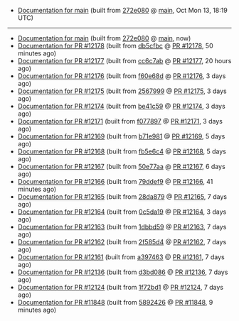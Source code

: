 

* [Documentation for main](docs-main/) (built from [272e080](https://github.com/cvc5/cvc5/commit/272e080) @ [main](https://github.com/cvc5/cvc5/tree/main), Oct Mon 13, 18:19 UTC)

***


* [Documentation for main](docs-main/) (built from [272e080](https://github.com/cvc5/cvc5/commit/272e080) @ [main](https://github.com/cvc5/cvc5/tree/main), now)
* [Documentation for PR #12178](docs-pr12178/) (built from [db5cfbc](https://github.com/cvc5/cvc5/commit/db5cfbc) @ [PR #12178](https://github.com/cvc5/cvc5/pull/12178), 50 minutes ago)
* [Documentation for PR #12177](docs-pr12177/) (built from [cc6c7ab](https://github.com/cvc5/cvc5/commit/cc6c7ab) @ [PR #12177](https://github.com/cvc5/cvc5/pull/12177), 20 hours ago)
* [Documentation for PR #12176](docs-pr12176/) (built from [f60e68d](https://github.com/cvc5/cvc5/commit/f60e68d) @ [PR #12176](https://github.com/cvc5/cvc5/pull/12176), 3 days ago)
* [Documentation for PR #12175](docs-pr12175/) (built from [2567999](https://github.com/cvc5/cvc5/commit/2567999) @ [PR #12175](https://github.com/cvc5/cvc5/pull/12175), 3 days ago)
* [Documentation for PR #12174](docs-pr12174/) (built from [be41c59](https://github.com/cvc5/cvc5/commit/be41c59) @ [PR #12174](https://github.com/cvc5/cvc5/pull/12174), 3 days ago)
* [Documentation for PR #12171](docs-pr12171/) (built from [f077897](https://github.com/cvc5/cvc5/commit/f077897) @ [PR #12171](https://github.com/cvc5/cvc5/pull/12171), 3 days ago)
* [Documentation for PR #12169](docs-pr12169/) (built from [b71e981](https://github.com/cvc5/cvc5/commit/b71e981) @ [PR #12169](https://github.com/cvc5/cvc5/pull/12169), 5 days ago)
* [Documentation for PR #12168](docs-pr12168/) (built from [fb5e6c4](https://github.com/cvc5/cvc5/commit/fb5e6c4) @ [PR #12168](https://github.com/cvc5/cvc5/pull/12168), 5 days ago)
* [Documentation for PR #12167](docs-pr12167/) (built from [50e77aa](https://github.com/cvc5/cvc5/commit/50e77aa) @ [PR #12167](https://github.com/cvc5/cvc5/pull/12167), 6 days ago)
* [Documentation for PR #12166](docs-pr12166/) (built from [79ddef9](https://github.com/cvc5/cvc5/commit/79ddef9) @ [PR #12166](https://github.com/cvc5/cvc5/pull/12166), 41 minutes ago)
* [Documentation for PR #12165](docs-pr12165/) (built from [28da879](https://github.com/cvc5/cvc5/commit/28da879) @ [PR #12165](https://github.com/cvc5/cvc5/pull/12165), 7 days ago)
* [Documentation for PR #12164](docs-pr12164/) (built from [0c5da19](https://github.com/cvc5/cvc5/commit/0c5da19) @ [PR #12164](https://github.com/cvc5/cvc5/pull/12164), 3 days ago)
* [Documentation for PR #12163](docs-pr12163/) (built from [1dbbd59](https://github.com/cvc5/cvc5/commit/1dbbd59) @ [PR #12163](https://github.com/cvc5/cvc5/pull/12163), 7 days ago)
* [Documentation for PR #12162](docs-pr12162/) (built from [2f585d4](https://github.com/cvc5/cvc5/commit/2f585d4) @ [PR #12162](https://github.com/cvc5/cvc5/pull/12162), 7 days ago)
* [Documentation for PR #12161](docs-pr12161/) (built from [a397463](https://github.com/cvc5/cvc5/commit/a397463) @ [PR #12161](https://github.com/cvc5/cvc5/pull/12161), 7 days ago)
* [Documentation for PR #12136](docs-pr12136/) (built from [d3bd086](https://github.com/cvc5/cvc5/commit/d3bd086) @ [PR #12136](https://github.com/cvc5/cvc5/pull/12136), 7 days ago)
* [Documentation for PR #12124](docs-pr12124/) (built from [1f72bd1](https://github.com/cvc5/cvc5/commit/1f72bd1) @ [PR #12124](https://github.com/cvc5/cvc5/pull/12124), 7 days ago)
* [Documentation for PR #11848](docs-pr11848/) (built from [5892426](https://github.com/cvc5/cvc5/commit/5892426) @ [PR #11848](https://github.com/cvc5/cvc5/pull/11848), 9 minutes ago)
